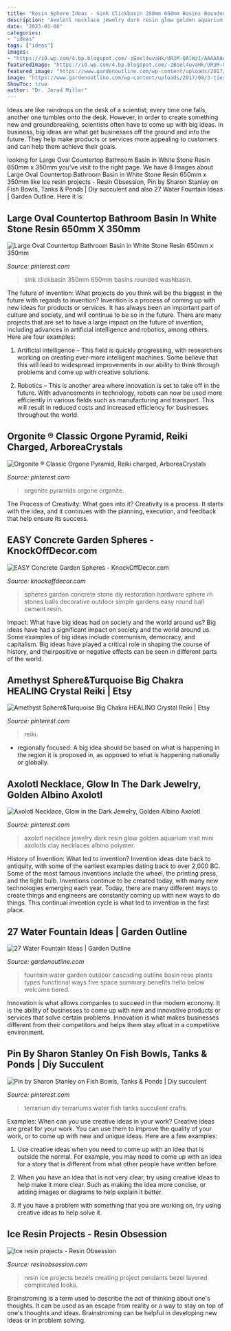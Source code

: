 ```yaml
---
title: "Resin Sphere Ideas - Sink Clickbasin 350mm 650mm Basins Rounded Washbasin"
description: "Axolotl necklace jewelry dark resin glow golden aquarium visit mini axolotls clay necklaces albino polymer"
date: "2023-01-06"
categories:
- "ideas"
tags: ["ideas"]
images:
- "https://i0.wp.com/4.bp.blogspot.com/-zBoel4uvaHk/UR3M-QAlWzI/AAAAAAAACcw/OAHBeKRt-MI/s640/2013-02-12+05.34.32.jpg?resize=480%2C640"
featuredImage: "https://i0.wp.com/4.bp.blogspot.com/-zBoel4uvaHk/UR3M-QAlWzI/AAAAAAAACcw/OAHBeKRt-MI/s640/2013-02-12+05.34.32.jpg?resize=480%2C640"
featured_image: "https://www.gardenoutline.com/wp-content/uploads/2017/08/3-tiered-cascading-fountain-with-carved-basin-lips.jpg"
image: "https://www.gardenoutline.com/wp-content/uploads/2017/08/3-tiered-cascading-fountain-with-carved-basin-lips.jpg"
ShowToc: true
author: "Dr. Jerad Miller"
---
```



Ideas are like raindrops on the desk of a scientist; every time one falls, another one tumbles onto the desk. However, in order to create something new and groundbreaking, scientists often have to come up with big ideas. In business, big ideas are what get businesses off the ground and into the future. They help make products or services more appealing to customers and can help them achieve their goals.

	

		
looking for Large Oval Countertop Bathroom Basin in White Stone Resin 650mm x 350mm you've visit to the right page. We have 8 Images about Large Oval Countertop Bathroom Basin in White Stone Resin 650mm x 350mm like Ice resin projects - Resin Obsession, Pin by Sharon Stanley on Fish Bowls, Tanks &amp; Ponds | Diy succulent and also 27 Water Fountain Ideas | Garden Outline. Here it is:
		
    
## Large Oval Countertop Bathroom Basin In White Stone Resin 650mm X 350mm

<img loading=lazy src="https://i.pinimg.com/originals/20/90/4e/20904e9d86be2aa98dbd9dd7715339bd.jpg" onerror="this.onerror=null;this.src='https://tse4.mm.bing.net/th?id=OIP.ZwCfLlMuNLOGEACT6Ga7uAHaHa&amp;pid=15.1';" alt="Large Oval Countertop Bathroom Basin in White Stone Resin 650mm x 350mm">

_Source: pinterest.com_

>sink clickbasin 350mm 650mm basins rounded washbasin. 

	

The future of invention: What projects do you think will be the biggest in the future with regards to invention?
Invention is a process of coming up with new ideas for products or services. It has always been an important part of culture and society, and will continue to be so in the future. There are many projects that are set to have a large impact on the future of invention, including advances in artificial intelligence and robotics, among others. Here are four examples:
1) Artificial intelligence – This field is quickly progressing, with researchers working on creating ever-more intelligent machines. Some believe that this will lead to widespread improvements in our ability to think through problems and come up with creative solutions.

2) Robotics – This is another area where innovation is set to take off in the future. With advancements in technology, robots can now be used more efficiently in various fields such as manufacturing and transport. This will result in reduced costs and increased efficiency for businesses throughout the world.

    
## Orgonite ® Classic Orgone Pyramid, Reiki Charged, ArboreaCrystals

<img loading=lazy src="https://i.pinimg.com/736x/a2/db/eb/a2dbeb25b64359fd31dcf3681c8495c8.jpg" onerror="this.onerror=null;this.src='https://tse1.mm.bing.net/th?id=OIP.lfMxuIjFL-ClbPSMuSgGHQHaHa&amp;pid=15.1';" alt="Orgonite ® Classic Orgone Pyramid, Reiki charged, ArboreaCrystals">

_Source: pinterest.com_

>orgonite pyramids orgone organite. 

	

The Process of Creativity: What goes into it?
Creativity is a process. It starts with the idea, and it continues with the planning, execution, and feedback that help ensure its success.

    
## EASY Concrete Garden Spheres - KnockOffDecor.com

<img loading=lazy src="https://knockoffdecor.com/wp-content/uploads/2014/09/RH-Garden-Sphere.jpg" onerror="this.onerror=null;this.src='https://tse3.mm.bing.net/th?id=OIP.eWZ4nNLWXJSclOt3HRvUhwHaHd&amp;pid=15.1';" alt="EASY Concrete Garden Spheres - KnockOffDecor.com">

_Source: knockoffdecor.com_

>spheres garden concrete stone diy restoration hardware sphere rh stones balls decorative outdoor simple gardens easy round ball cement resin. 

	

Impact: What have big ideas had on society and the world around us?
Big ideas have had a significant impact on society and the world around us. Some examples of big ideas include communism, democracy, and capitalism. Big ideas have played a critical role in shaping the course of history, and theirpositive or negative effects can be seen in different parts of the world.

    
## Amethyst Sphere&amp;Turquoise Big Chakra HEALING Crystal Reiki | Etsy

<img loading=lazy src="https://i.pinimg.com/736x/a4/18/8e/a4188e5c700fb5db7c0f2f89649a8070.jpg" onerror="this.onerror=null;this.src='https://tse3.mm.bing.net/th?id=OIP.YJxNNg8x0OWsmNXDGykZuAHaHa&amp;pid=15.1';" alt="Amethyst Sphere&amp;Turquoise Big Chakra HEALING Crystal Reiki | Etsy">

_Source: pinterest.com_

>reiki. 

	

- regionally focused: A big idea should be based on what is happening in the region it is proposed in, as opposed to what is happening nationally or globally.

    
## Axolotl Necklace, Glow In The Dark Jewelry, Golden Albino Axolotl

<img loading=lazy src="https://i.pinimg.com/736x/94/d4/e5/94d4e5583339f17fdc4883e95bfa0436--acrylic-resin-mini-bottles.jpg" onerror="this.onerror=null;this.src='https://tse1.mm.bing.net/th?id=OIP.Uh-P9Vbesx4-UagUeAH2wAHaHa&amp;pid=15.1';" alt="Axolotl Necklace, Glow in the Dark Jewelry, Golden Albino Axolotl">

_Source: pinterest.com_

>axolotl necklace jewelry dark resin glow golden aquarium visit mini axolotls clay necklaces albino polymer. 

	

History of Invention: What led to invention?
Invention ideas date back to antiquity, with some of the earliest examples dating back to over 2,000 BC. Some of the most famous inventions include the wheel, the printing press, and the light bulb. Inventions continue to be created today, with many new technologies emerging each year. Today, there are many different ways to create things and engineers are constantly coming up with new ways to do things. This continual invention cycle is what led to invention in the first place.

    
## 27 Water Fountain Ideas | Garden Outline

<img loading=lazy src="https://www.gardenoutline.com/wp-content/uploads/2017/08/3-tiered-cascading-fountain-with-carved-basin-lips.jpg" onerror="this.onerror=null;this.src='https://tse2.mm.bing.net/th?id=OIP.HxGFYz0N5ktmDkD5SkFkHwHaFS&amp;pid=15.1';" alt="27 Water Fountain Ideas | Garden Outline">

_Source: gardenoutline.com_

>fountain water garden outdoor cascading outline basin rose plants types functional ways five space summary benefits hello below welcome tiered. 

	

Innovation is what allows companies to succeed in the modern economy. It is the ability of businesses to come up with new and innovative products or services that solve certain problems. Innovation is what makes businesses different from their competitors and helps them stay afloat in a competitive environment.

    
## Pin By Sharon Stanley On Fish Bowls, Tanks &amp; Ponds | Diy Succulent

<img loading=lazy src="https://i.pinimg.com/736x/fb/2d/6c/fb2d6c6f27a0e862aa3abd131d70b89a--crafts-to-sell-mania.jpg" onerror="this.onerror=null;this.src='https://tse2.mm.bing.net/th?id=OIP.ok-lUcNFnZ3k1FMiRQq2OwHaGi&amp;pid=15.1';" alt="Pin by Sharon Stanley on Fish Bowls, Tanks &amp; Ponds | Diy succulent">

_Source: pinterest.com_

>terrarium diy terrariums water fish tanks succulent crafts. 

	

Examples: When can you use creative ideas in your work?
Creative ideas are great for your work. You can use them to improve the quality of your work, or to come up with new and unique ideas. Here are a few examples:
1. Use creative ideas when you need to come up with an idea that is outside the normal. For example, you may need to come up with an idea for a story that is different from what other people have written before.

2. When you have an idea that is not very clear, try using creative ideas to help make it more clear. Such as making the idea more concise, or adding images or diagrams to help explain it better.

3. If you have a problem with something that you are working on, try using creative ideas to help solve it.

    
## Ice Resin Projects - Resin Obsession

<img loading=lazy src="https://i0.wp.com/4.bp.blogspot.com/-zBoel4uvaHk/UR3M-QAlWzI/AAAAAAAACcw/OAHBeKRt-MI/s640/2013-02-12+05.34.32.jpg?resize=480%2C640" onerror="this.onerror=null;this.src='https://tse3.mm.bing.net/th?id=OIP.QUPzTWzrt90LqO0H7GR3ugHaJ4&amp;pid=15.1';" alt="Ice resin projects - Resin Obsession">

_Source: resinobsession.com_

>resin ice projects bezels creating project pendants bezel layered complicated looks. 

	

Brainstroming is a term used to describe the act of thinking about one's thoughts. It can be used as an escape from reality or a way to stay on top of one's thoughts and ideas. Brainstroming can be helpful in developing new ideas or in problem solving.

